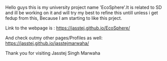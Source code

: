 Hello guys this is my university project name 'EcoSphere'.It is related to SD and ill be working on it and will try my best to refine this untill unless i get fedup from this, Because I am starting to like this prject.


Link to the webpage is : https://jasstej.github.io/EcoSphere/

And check outmy other pages/Profiles as well: https://jasstej.github.io/jasstejmarwaha/

Thank you for visiting
Jasstej Singh Marwaha 
